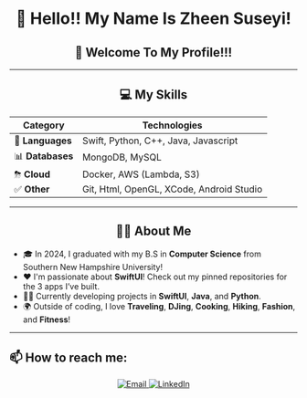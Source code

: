 <div align="center">
  
  # 👋 Hello!! My Name Is Zheen Suseyi!  
  
  ## 🤩 Welcome To My Profile!!!  

  ---
  
  ## 💻 My Skills
  
  | **Category**  | **Technologies**                     |
  | ------------- | ------------------------------------ |
  | 📖 **Languages** | Swift, Python, C++, Java, Javascript  |
  | 📊 **Databases** | MongoDB, MySQL                     |
  | ⛈ **Cloud**    | Docker, AWS (Lambda, S3)            |
  | ✅ **Other**    | Git, Html, OpenGL, XCode, Android Studio                              |
  
  ---
  
  ## 🙋‍♂️ About Me
  
</div>

- 🎓 In 2024, I graduated with my B.S in **Computer Science** from Southern New Hampshire University!
- ❤️ I'm passionate about **SwiftUI**! Check out my pinned repositories for the 3 apps I’ve built.
- 👨‍💻 Currently developing projects in **SwiftUI**, **Java**, and **Python**.
- 🌍 Outside of coding, I love **Traveling**, **DJing**, **Cooking**, **Hiking**, **Fashion**, and **Fitness**!

---

## 📫 How to reach me:
  
<div align="center">
  <a href="mailto:suseyihzheen@gmail.com">
    <img src="https://img.shields.io/badge/Email-D14836?style=for-the-badge&logo=gmail&logoColor=white" alt="Email">
  </a>
  <a href="https://www.linkedin.com/in/zheen-s-430214255/">
    <img src="https://img.shields.io/badge/LinkedIn-0077B5?style=for-the-badge&logo=linkedin&logoColor=white" alt="LinkedIn">
  </a>
</div>
